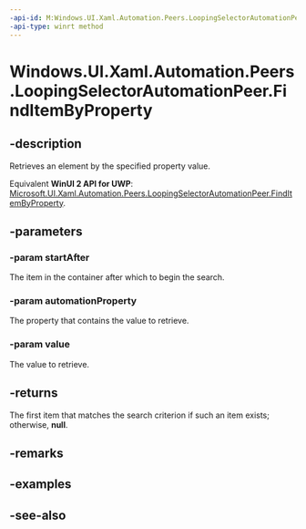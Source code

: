 ```yaml
---
-api-id: M:Windows.UI.Xaml.Automation.Peers.LoopingSelectorAutomationPeer.FindItemByProperty(Windows.UI.Xaml.Automation.Provider.IRawElementProviderSimple,Windows.UI.Xaml.Automation.AutomationProperty,System.Object)
-api-type: winrt method
---
```


<!-- Method syntax
public Windows.UI.Xaml.Automation.Provider.IRawElementProviderSimple FindItemByProperty(Windows.UI.Xaml.Automation.Provider.IRawElementProviderSimple startAfter, Windows.UI.Xaml.Automation.AutomationProperty automationProperty, System.Object value)
-->

# Windows.UI.Xaml.Automation.Peers.LoopingSelectorAutomationPeer.FindItemByProperty

## -description
Retrieves an element by the specified property value.

Equivalent **WinUI 2 API for UWP**: [Microsoft.UI.Xaml.Automation.Peers.LoopingSelectorAutomationPeer.FindItemByProperty](/windows/winui/api/microsoft.ui.xaml.automation.peers.loopingselectorautomationpeer.finditembyproperty).

## -parameters
### -param startAfter
The item in the container after which to begin the search.

### -param automationProperty
The property that contains the value to retrieve.

### -param value
The value to retrieve.

## -returns
The first item that matches the search criterion if such an item exists; otherwise, **null**.

## -remarks

## -examples

## -see-also
